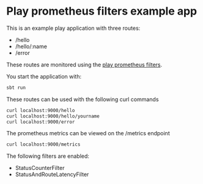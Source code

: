 # Play prometheus filters example app

This is an example play application with three routes:

* /hello
* /hello/:name
* /error

These routes are monitored using the [play prometheus filters](https://github.com/stijndehaes/play-prometheus-filters).

You start the application with:

```bash
sbt run
```

These routes can be used with the following curl commands
```bash
curl localhost:9000/hello
curl localhost:9000/hello/yourname
curl localhost:9000/error
```

The prometheus metrics can be viewed on the /metrics endpoint
```bash
curl localhost:9000/metrics
```

The following filters are enabled:

* StatusCounterFilter
* StatusAndRouteLatencyFilter

